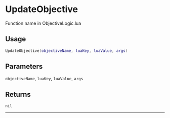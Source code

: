 # UpdateObjective
Function name in ObjectiveLogic.lua
## Usage
```lua
UpdateObjective(objectiveName, luaKey, luaValue, args)
```
## Parameters
`objectiveName`, `luaKey`, `luaValue`, `args`
## Returns
`nil`

---